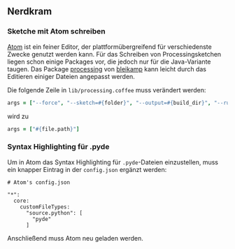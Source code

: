 ## Nerdkram

### Sketche mit Atom schreiben

[Atom](https://atom.io/) ist ein feiner Editor, der plattformübergreifend für verschiedenste Zwecke genutzt werden kann. Für das Schreiben von Processingsketchen liegen schon einige Packages vor, die jedoch nur für die Java-Variante taugen. Das Package [processing](https://github.com/bleikamp/processing) von [bleikamp](https://github.com/bleikamp) kann leicht durch das Editieren einiger Dateien angepasst werden.

Die folgende Zeile in `lib/processing.coffee` muss verändert werden:

```coffee
args = ["--force", "--sketch=#{folder}", "--output=#{build_dir}", "--run"]
```

wird zu

```coffee
args = ["#{file.path}"]
```

### Syntax Highlighting für .pyde

Um in Atom das Syntax Highlighting für `.pyde`-Dateien einzustellen, muss ein knapper Eintrag in der `config.json` ergänzt werden:

```
# Atom's config.json

"*":
  core:
    customFileTypes:
      "source.python": [
        "pyde"
      ]
```

Anschließend muss Atom neu geladen werden.
